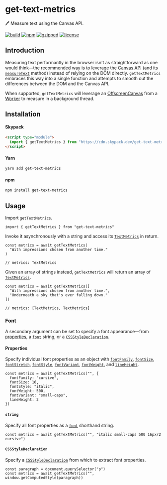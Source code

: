# get-text-metrics

🖊️ Measure text using the Canvas API.

[![build](https://github.com/bouchenoiremarc/get-text-metrics/actions/workflows/ci.yml/badge.svg?branch=main)](https://github.com/bouchenoiremarc/get-text-metrics/actions/workflows/ci.yml) [![npm](https://img.shields.io/npm/v/get-text-metrics?color=%230cf)](https://www.npmjs.com/package/get-text-metrics) [![gzipped](https://img.shields.io/bundlephobia/minzip/get-text-metrics?label=gzipped&color=%2385f)](https://www.npmjs.com/package/get-text-metrics) [![license](https://img.shields.io/github/license/bouchenoiremarc/get-text-metrics?color=%23e4b)](https://github.com/bouchenoiremarc/get-text-metrics/blob/main/LICENSE)

## Introduction

Measuring text performantly in the browser isn't as straightforward as one would think—the recommended way is to leverage the [Canvas API](https://developer.mozilla.org/en-US/docs/Web/API/Canvas_API) (and its [`measureText`](https://developer.mozilla.org/en-US/docs/Web/API/CanvasRenderingContext2D/measureText) method) instead of relying on the DOM directly. `getTextMetrics` embraces this way into a single function and attempts to smooth out the differences between the DOM and the Canvas API.

When supported, `getTextMetrics` will leverage an [OffscreenCanvas](https://developer.mozilla.org/en-US/docs/Web/API/OffscreenCanvas) from a [Worker](https://developer.mozilla.org/en-US/docs/Web/API/Worker/Worker) to measure in a background thread.

## Installation

#### Skypack

```html
<script type="module">
  import { getTextMetrics } from "https://cdn.skypack.dev/get-text-metrics"
</script>
```

#### Yarn

```sh
yarn add get-text-metrics
```

#### npm

```sh
npm install get-text-metrics
```

## Usage

Import `getTextMetrics`.

```tsx
import { getTextMetrics } from "get-text-metrics"
```

Invoke it asynchronously with a string and access its [`TextMetrics`](https://developer.mozilla.org/en-US/docs/Web/API/TextMetrics) in return.

```tsx
const metrics = await getTextMetrics(
  "With impressions chosen from another time."
)

// metrics: TextMetrics
```

Given an array of strings instead, `getTextMetrics` will return an array of [`TextMetrics`](https://developer.mozilla.org/en-US/docs/Web/API/TextMetrics).

```tsx
const metrics = await getTextMetrics([
  "With impressions chosen from another time.",
  "Underneath a sky that's ever falling down."
])

// metrics: [TextMetrics, TextMetrics]
```

### Font

A secondary argument can be set to specify a font appearance—from [properties](#properties), a [`font`](#string) string, or a [`CSSStyleDeclaration`](#CSSStyleDeclaration).

#### Properties

Specify individual font properties as an object with [`fontFamily`](https://developer.mozilla.org/en-US/docs/Web/CSS/font-family), [`fontSize`](https://developer.mozilla.org/en-US/docs/Web/CSS/font-size), [`fontStretch`](https://developer.mozilla.org/en-US/docs/Web/CSS/font-stretch), [`fontStyle`](https://developer.mozilla.org/en-US/docs/Web/CSS/font-style), [`fontVariant`](https://developer.mozilla.org/en-US/docs/Web/CSS/font-variant), [`fontWeight`](https://developer.mozilla.org/en-US/docs/Web/CSS/font-weight), and [`lineHeight`](https://developer.mozilla.org/en-US/docs/Web/CSS/line-height).

```tsx
const metrics = await getTextMetrics("", {
  fontFamily: "cursive",
  fontSize: 16,
  fontStyle: "italic",
  fontWeight: 500,
  fontVariant: "small-caps",
  lineHeight: 2
})
```

#### `string`

Specify all font properties as a [`font`](https://developer.mozilla.org/en-US/docs/Web/CSS/font) shorthand string.

```tsx
const metrics = await getTextMetrics("", "italic small-caps 500 16px/2 cursive")
```

#### `CSSStyleDeclaration`

Specify a [`CSSStyleDeclaration`](https://developer.mozilla.org/en-US/docs/Web/API/CSSStyleDeclaration) from which to extract font properties.

```tsx
const paragraph = document.querySelector("p")
const metrics = await getTextMetrics("", window.getComputedStyle(paragraph))
```
